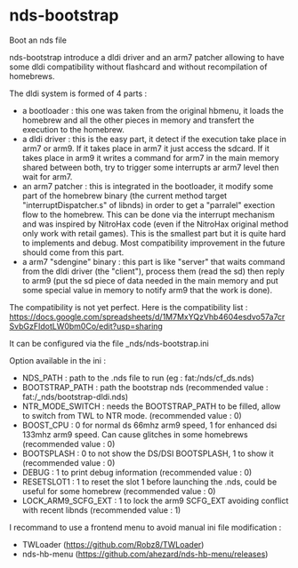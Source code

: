 # nds-bootstrap
Boot an nds file

nds-bootstrap introduce a dldi driver and an arm7 patcher allowing to have some dldi compatibility without flashcard and without recompilation of homebrews. 

The dldi system is formed of 4 parts :
- a bootloader : this one was taken from the original hbmenu, it loads the homebrew and all the other pieces in memory and transfert the execution to the homebrew.
- a dldi driver : this is the easy part, it detect if the execution take place in arm7 or arm9. If it takes place in arm7 it just access the sdcard. If it takes place in arm9 it writes a command for arm7 in the main memory shared between both, try to trigger some interrupts ar arm7 level then wait for arm7. 
- an arm7 patcher : this is integrated in the bootloader, it modify some part of the homebrew binary (the current method target "interruptDispatcher.s" of libnds) in order to get a "parralel" exection flow to the homebrew. This can be done via the interrupt mechanism and was inspired by NitroHax code (even if the NitroHax original method only work with retail games). This is the smallest part but it is quite hard to implements and debug. Most compatibility improvement in the future should come from this part.
- a arm7 "sdengine" binary : this part is like "server" that waits command from the dldi driver (the "client"), process them (read the sd) then reply to arm9 (put the sd piece of data needed in the main memory and put some special value in memory to notify arm9 that the work is done).

The compatibility is not yet perfect. Here is the compatibility list : 
https://docs.google.com/spreadsheets/d/1M7MxYQzVhb4604esdvo57a7crSvbGzFIdotLW0bm0Co/edit?usp=sharing

It can be configured via the file _nds/nds-bootstrap.ini

Option available in the ini :

- NDS_PATH : path to the .nds file to run (eg : fat:/nds/cf_ds.nds)
- BOOTSTRAP_PATH : path the bootstrap nds (recommended value : fat:/_nds/bootstrap-dldi.nds)
- NTR_MODE_SWITCH : needs the BOOTSTRAP_PATH to be filled, allow to switch from TWL to NTR mode. (recommended value : 0)
- BOOST_CPU : 0 for normal ds 66mhz arm9 speed, 1 for enhanced dsi 133mhz arm9 speed. Can cause glitches in some homebrews (recommended value : 0)
- BOOTSPLASH : 0 to not show the DS/DSI BOOTSPLASH, 1 to show it (recommended value : 0)
- DEBUG : 1 to print debug information (recommended value : 0)
- RESETSLOT1 : 1 to reset the slot 1 before launching the .nds, could be useful for some homebrew (recommended value : 0)
- LOCK_ARM9_SCFG_EXT : 1 to lock the arm9 SCFG_EXT avoiding conflict with recent libnds (recommended value : 1)

I recommand to use a frontend menu to avoid manual ini file modification :
- TWLoader (https://github.com/Robz8/TWLoader)
- nds-hb-menu (https://github.com/ahezard/nds-hb-menu/releases)
